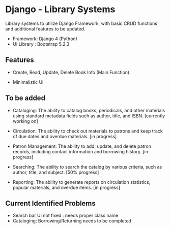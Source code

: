 # Django - Library Systems

Library systems to utilize Django Framework, with basic CRUD functions and additional features to be updated.

- Framework: Django 4 (Python)
- UI Library : Bootstrap 5.2.3
  
## Features

- Create, Read, Update, Delete Book Info (Main Function)

- Minimalistic UI

## To be added

- Cataloging: The ability to catalog books, periodicals, and other materials using standard metadata fields such as author, title, and ISBN. [currently working on]

- Circulation: The ability to check out materials to patrons and keep track of due dates and overdue materials. [in progress]

- Patron Management: The ability to add, update, and delete patron records, including contact information and borrowing history. [in progress]

- Searching: The ability to search the catalog by various criteria, such as author, title, and subject. [50% progress]

- Reporting: The ability to generate reports on circulation statistics, popular materials, and overdue items. [in progress]

## Current Identified Problems

- Search bar UI not fixed : needs proper class name
- Cataloging: Borrowing/Returning needs to be completed 